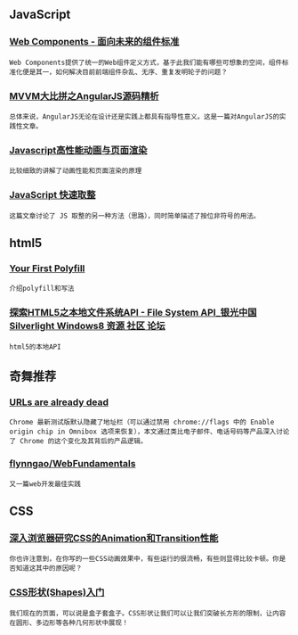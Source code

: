 
## JavaScript

### [Web Components - 面向未来的组件标准](http://fex.baidu.com/blog/2014/05/web-components-future-oriented/)

    Web Components提供了统一的Web组件定义方式，基于此我们能有哪些可想象的空间，组件标准化便是其一，如何解决目前前端组件杂乱、无序、重复发明轮子的问题？

### [MVVM大比拼之AngularJS源码精析](http://www.cnblogs.com/sskyy/p/3709649.html)

    总体来说，AngularJS无论在设计还是实践上都具有指导性意义。这是一篇对AngularJS的实践性文章。

### [Javascript高性能动画与页面渲染](http://www.infoq.com/cn/articles/javascript-high-performance-animation-and-page-rendering)

    比较细致的讲解了动画性能和页面渲染的原理

### [JavaScript 快速取整](http://szrenwei.duapp.com/javascript-kuai-su-qu-zheng/)

    这篇文章讨论了 JS 取整的另一种方法（思路），同时简单描述了按位非符号的用法。

## html5

### [Your First Polyfill](http://javascriptplayground.com/blog/2012/06/writing-javascript-polyfill/)

    介绍polyfill和写法

### [探索HTML5之本地文件系统API - File System API_银光中国 Silverlight Windows8 资源 社区 论坛](http://www.silverlightchina.net/html/HTML_5/study/2012/0603/16453.html)

    html5的本地API

## 奇舞推荐

### [URLs are already dead](http://www.nczonline.net/blog/2014/05/06/urls-are-already-dead/)

    Chrome 最新测试版默认隐藏了地址栏（可以通过禁用 chrome://flags 中的 Enable origin chip in Omnibox 选项来恢复），本文通过类比电子邮件、电话号码等产品深入讨论了 Chrome 的这个变化及其背后的产品逻辑。

### [flynngao/WebFundamentals](https://github.com/flynngao/WebFundamentals)

    又一篇web开发最佳实践

## CSS

### [深入浏览器研究CSS的Animation和Transition性能](http://www.oschina.net/translate/css-animations-and-transitions-performance)

    你也许注意到，在你写的一些CSS动画效果中，有些运行的很流畅，有些则显得比较卡顿。你是否知道这其中的原因呢？

### [CSS形状(Shapes)入门](http://alistapart.com/article/css-shapes-101)

    我们现在的页面，可以说是盒子套盒子。CSS形状让我们可以让我们突破长方形的限制，让内容在圆形、多边形等各种几何形状中展现！
